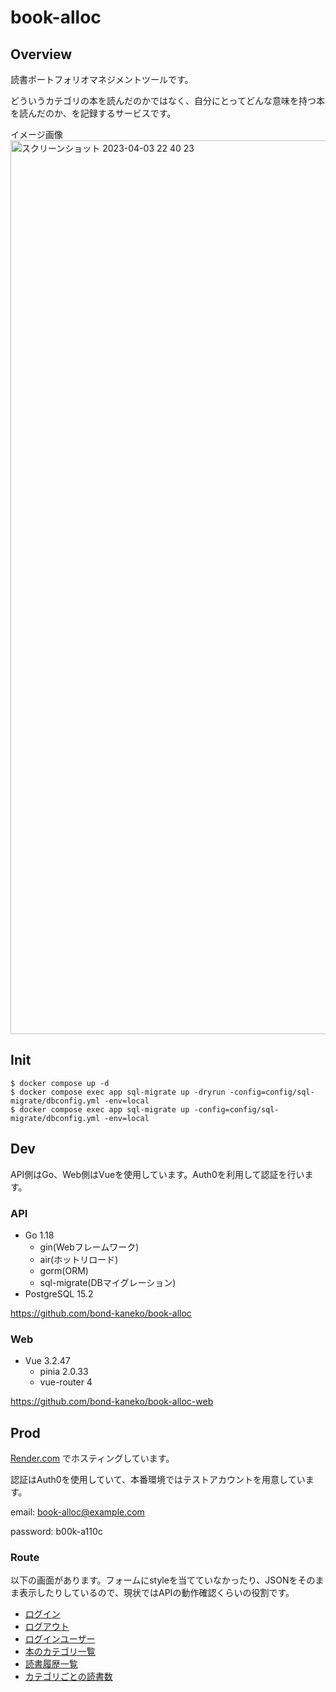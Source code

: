 # book-alloc

## Overview

読書ポートフォリオマネジメントツールです。

どういうカテゴリの本を読んだのかではなく、自分にとってどんな意味を持つ本を読んだのか、を記録するサービスです。

イメージ画像
<img width="1430" alt="スクリーンショット 2023-04-03 22 40 23" src="https://user-images.githubusercontent.com/20700893/229527123-9dbade20-2e97-4bc3-9502-59a40df113b0.png">

## Init

```
$ docker compose up -d
$ docker compose exec app sql-migrate up -dryrun -config=config/sql-migrate/dbconfig.yml -env=local
$ docker compose exec app sql-migrate up -config=config/sql-migrate/dbconfig.yml -env=local
```

## Dev

API側はGo、Web側はVueを使用しています。Auth0を利用して認証を行います。

### API
- Go 1.18
  - gin(Webフレームワーク)
  - air(ホットリロード)
  - gorm(ORM)
  - sql-migrate(DBマイグレーション)
- PostgreSQL 15.2

https://github.com/bond-kaneko/book-alloc

### Web 
- Vue 3.2.47
  - pinia 2.0.33
  - vue-router 4
  
https://github.com/bond-kaneko/book-alloc-web

## Prod

[Render.com](https://render.com/) でホスティングしています。

認証はAuth0を使用していて、本番環境ではテストアカウントを用意しています。

email: book-alloc@example.com

password: b00k-a110c

### Route

以下の画面があります。フォームにstyleを当てていなかったり、JSONをそのまま表示したりしているので、現状ではAPIの動作確認くらいの役割です。
- [ログイン](https://book-alloc-web.onrender.com/login)
- [ログアウト](https://book-alloc-web.onrender.com/logout)
- [ログインユーザー](https://book-alloc-web.onrender.com/users)
- [本のカテゴリ一覧](https://book-alloc-web.onrender.com/allocations)
- [読書履歴一覧](https://book-alloc-web.onrender.com/reading-experiences/mine)
- [カテゴリごとの読書数](https://book-alloc-web.onrender.com/allocations/summary)

